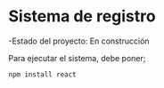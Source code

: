 <h1>Sistema de registro</h1>

-Estado del proyecto: En construcción

Para ejecutar el sistema, debe poner;

```npm install react ```
